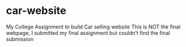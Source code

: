 # car-website
My College Assignment to build Car selling website
This is NOT the final webpage, I submitted my final assignment but couldn't find the final submission

